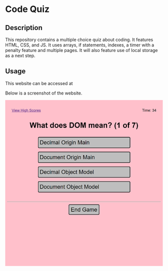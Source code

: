 # Code Quiz

## Description

This repository contains a multiple choice quiz about coding. It features HTML, CSS, and JS. It uses arrays, if statements, indexes, a timer with a penalty feature and multiple pages. It will also feature use of local storage as a next step.   

## Usage

This website can be accessed at 

Below is a screenshot of the website. 

![alt text](assets/images/screenshot.png)